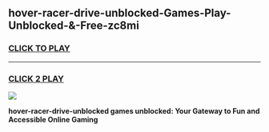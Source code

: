 
## hover-racer-drive-unblocked-Games-Play-Unblocked-&-Free-zc8mi
<h3>
<a href="https://premium76.site?title=hover-racer-drive-unblocked&ref=24A">CLICK TO PLAY</a></h3>
<hr>

<h3>
<a href="https://premium76.site?title=hover-racer-drive-unblocked&ref=24A">CLICK 2 PLAY</a>
  
</h3>

<a href="https://premium76.site?title=hover-racer-drive-unblocked&ref=24A"><img src="https://clearcache.store/games.png"></a>


**hover-racer-drive-unblocked games unblocked: Your Gateway to Fun and Accessible Online Gaming**
